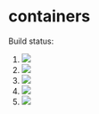# containers

Build status:

1. [![](https://github.com/oliviastevens11/containers/workflows/tests-fibonacci/badge.svg)](https://github.com/oliviastevens11/containers/actions?query=workflow%3Atests-fibonacci)
1. [![](https://github.com/oliviastevens11/containers/workflows/tests-range/badge.svg)](https://github.com/oliviastevens11/containers/actions?query=workflow%3Atests-range)
1. [![](https://github.com/oliviastevens11/containers/workflows/tests-BST/badge.svg)](https://github.com/oliviastevens11/containers/actions?query=workflow%3Atests-BST)
1. [![](https://github.com/oliviastevens11/containers/workflows/tests-BinaryTree/badge.svg)](https://github.com/oliviastevens11/containers/actions?query=workflow%3Atests-BinaryTree)
1. [![](https://github.com/oliviastevens11/containers/workflows/tests-Heap/badge.svg)](https://github.com/oliviastevens11/containers/actions?query=workflow%3Atests-Heap)
